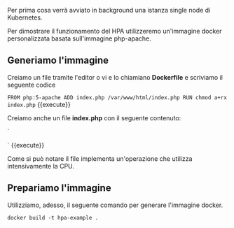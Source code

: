Per prima cosa verrà avviato in background una istanza single node di Kubernetes.

Per dimostrare il funzionamento del HPA utilizzeremo un'immagine docker personalizzata basata sull'immagine php-apache. 

## Generiamo l'immagine

Creiamo un file tramite l'editor o vi e lo chiamiano **Dockerfile** e scriviamo il seguente codice

`FROM php:5-apache
ADD index.php /var/www/html/index.php
RUN chmod a+rx index.php` {{execute}}

Creiamo anche un file **index.php** con il seguente contenuto:

`
<?php
  $x = 0.0001;
  for ($i = 0; $i <= 1000000; $i++) {
    $x += sqrt($x);
  }
  echo "OK!";
?>
` {{execute}}

Come si può notare il file implementa un'operazione che utilizza intensivamente la CPU.

## Prepariamo l'immagine

Utilizziamo, adesso, il seguente comando per generare l'immagine docker.

`docker build -t hpa-example .`

